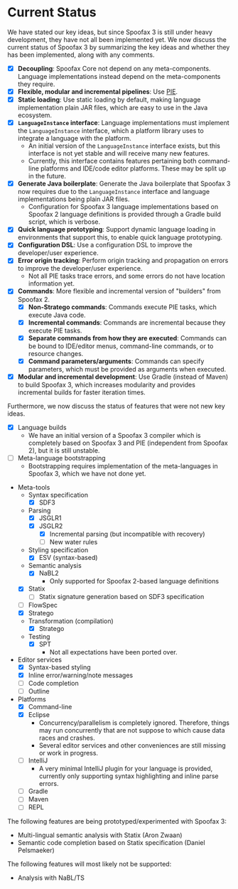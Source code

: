 # Current Status

We have stated our key ideas, but since Spoofax 3 is still under heavy development, they have not all been implemented yet.
We now discuss the current status of Spoofax 3 by summarizing the key ideas and whether they has been implemented, along with any comments.

* [x] **Decoupling**: Spoofax Core not depend on any meta-components. Language implementations instead depend on the meta-components they require.
* [x] **Flexible, modular and incremental pipelines**: Use [PIE](https://github.com/metaborg/pie).
* [x] **Static loading**: Use static loading by default, making language implementation plain JAR files, which are easy to use in the Java ecosystem.
* [x] **`LanguageInstance` interface**: Language implementations must implement the `LanguageInstance` interface, which a platform library uses to integrate a language with the platform.
    * An initial version of the `LanguageInstance` interface exists, but this interface is not yet stable and will receive many new features.
    * Currently, this interface contains features pertaining both command-line platforms and IDE/code editor platforms. These may be split up in the future.
* [x] **Generate Java boilerplate**: Generate the Java boilerplate that Spoofax 3 now requires due to the `LanguageInstance` interface and language implementations being plain JAR files.
    * Configuration for Spoofax 3 language implementations based on Spoofax 2 language definitions is provided through a Gradle build script, which is verbose.
* [x] **Quick language prototyping**: Support dynamic language loading in environments that support this, to enable quick language prototyping.
* [x] **Configuration DSL**: Use a configuration DSL to improve the developer/user experience.
* [x] **Error origin tracking**: Perform origin tracking and propagation on errors to improve the developer/user experience.
    * Not all PIE tasks trace errors, and some errors do not have location information yet.
* [x] **Commands**: More flexible and incremental version of "builders" from Spoofax 2.
    * [x] **Non-Stratego commands**: Commands execute PIE tasks, which execute Java code.
    * [x] **Incremental commands**: Commands are incremental because they execute PIE tasks.
    * [x] **Separate commands from how they are executed**: Commands can be bound to IDE/editor menus, command-line commands, or to resource changes.
    * [x] **Command parameters/arguments**: Commands can specify parameters, which must be provided as arguments when executed.
* [x] **Modular and incremental development**: Use Gradle (instead of Maven) to build Spoofax 3, which increases modularity and provides incremental builds for faster iteration times.

Furthermore, we now discuss the status of features that were not new key ideas.

* [x] Language builds
  * We have an initial version of a Spoofax 3 compiler which is completely based on Spoofax 3 and PIE (independent from Spoofax 2), but it is still unstable.
* [ ] Meta-language bootstrapping
    * Bootstrapping requires implementation of the meta-languages in Spoofax 3, which we have not done yet.
* Meta-tools
    * Syntax specification
        * [x] SDF3
    * Parsing
        * [x] JSGLR1
        * [x] JSGLR2
            * [x] Incremental parsing (but incompatible with recovery)
            * [ ] New water rules
    * Styling specification
        * [x] ESV (syntax-based)
    * Semantic analysis
        * [x] NaBL2
            * Only supported for Spoofax 2-based language definitions
    * [x] Statix
        * [ ] Statix signature generation based on SDF3 specification
    * [ ] FlowSpec
    * [x] Stratego
  * Transformation (compilation)
      * [x] Stratego
  * Testing
      * [x] SPT
          * Not all expectations have been ported over.
* Editor services
    * [x] Syntax-based styling
    * [x] Inline error/warning/note messages
    * [ ] Code completion
    * [ ] Outline
* Platforms
    * [x] Command-line
    * [x] Eclipse
        * Concurrency/parallelism is completely ignored. Therefore, things may run concurrently that are not suppose to which cause data races and crashes.
        * Several editor services and other conveniences are still missing or work in progress.
    * [ ] IntelliJ
        * A very minimal IntelliJ plugin for your language is provided, currently only supporting syntax highlighting and inline parse errors.
    * [ ] Gradle
    * [ ] Maven
    * [ ] REPL

The following features are being prototyped/experimented with Spoofax 3:

* Multi-lingual semantic analysis with Statix (Aron Zwaan)
* Semantic code completion based on Statix specification (Daniel Pelsmaeker)

The following features will most likely not be supported:

* Analysis with NaBL/TS
